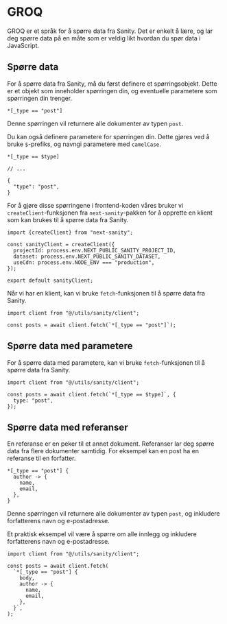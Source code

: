 # GROQ

GROQ er et språk for å spørre data fra Sanity. Det er enkelt å lære, og lar deg spørre data på en måte som er veldig likt hvordan du spør data i JavaScript.

## Spørre data

For å spørre data fra Sanity, må du først definere et spørringsobjekt. Dette er et objekt som inneholder spørringen din, og eventuelle parametere som spørringen din trenger.

```groq
*[_type == "post"]
```

Denne spørringen vil returnere alle dokumenter av typen `post`.

Du kan også definere parametere for spørringen din. Dette gjøres ved å bruke `$`-prefiks, og navngi parametere med `camelCase`.

```groq
*[_type == $type]

// ...

{
  "type": "post",
}
```

For å gjøre disse spørringene i frontend-koden våres bruker vi `createClient`-funksjonen fra `next-sanity`-pakken for å opprette en klient som kan brukes til å spørre data fra Sanity.

```tsx title="apps/web/src/lib/sanity.client.ts"
import {createClient} from "next-sanity";

const sanityClient = createClient({
  projectId: process.env.NEXT_PUBLIC_SANITY_PROJECT_ID,
  dataset: process.env.NEXT_PUBLIC_SANITY_DATASET,
  useCdn: process.env.NODE_ENV === "production",
});

export default sanityClient;
```

Når vi har en klient, kan vi bruke `fetch`-funksjonen til å spørre data fra Sanity.

```tsx title="apps/web/src/lib/post.ts"
import client from "@/utils/sanity/client";

const posts = await client.fetch(`*[_type == "post"]`);
```

## Spørre data med parametere

For å spørre data med parametere, kan vi bruke `fetch`-funksjonen til å spørre data fra Sanity.

```tsx title="apps/web/src/lib/post.ts"
import client from "@/utils/sanity/client";

const posts = await client.fetch(`*[_type == $type]`, {
  type: "post",
});
```

## Spørre data med referanser

En referanse er en peker til et annet dokument. Referanser lar deg spørre data fra flere dokumenter samtidig. For eksempel kan en post ha en referanse til en forfatter.

```groq
*[_type == "post"] {
  author -> {
    name,
    email,
  },
}
```

Denne spørringen vil returnere alle dokumenter av typen `post`, og inkludere forfatterens navn og e-postadresse.

Et praktisk eksempel vil være å spørre om alle innlegg og inkludere forfatterens navn og e-postadresse.

```tsx title="apps/web/src/lib/post.ts"
import client from "@/utils/sanity/client";

const posts = await client.fetch(
  `*[_type == "post"] {
    body,
    author -> {
      name,
      email,
    },
  }`,
);
```
